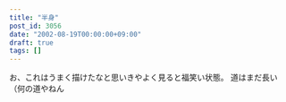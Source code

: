 ```yaml
---
title: "半身"
post_id: 3056
date: "2002-08-19T00:00:00+09:00"
draft: true
tags: []
---
```



お、これはうまく描けたなと思いきやよく見ると福笑い状態。 道はまだ長い（何の道やねん
